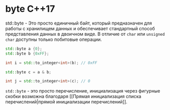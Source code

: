 # byte C++17 #

std::byte - Это просто единичный байт, который предназначен для работы с хранилищем данных и обеспечивает стандартный способ представления данных в двоичном виде. В отличие от `char` или `unsigned char` доступны только побитовые операции.
```c++
std::byte a {0};
std::byte b {0xFF};

int i = std::to_integer<int>(b); // 0xFF

std::byte c = a & b;

int j = std::to_integer<int>(c); // 0
```

`std::byte` - это просто перечисление, инициализация через фигурные скобки возможна благодаря [[Прямая инициализация списка перечислений|прямой инициализации перечислений]].